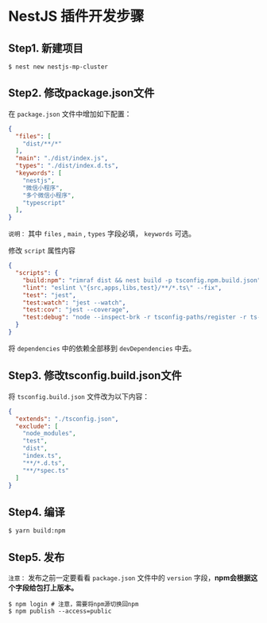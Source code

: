 # NestJS 插件开发步骤

## Step1. 新建项目

``` shell
$ nest new nestjs-mp-cluster
```

## Step2. 修改package.json文件

在 `package.json` 文件中增加如下配置：

``` json
{
  "files": [
    "dist/**/*"
  ],
  "main": "./dist/index.js",
  "types": "./dist/index.d.ts",
  "keywords": [
    "nestjs",
    "微信小程序",
    "多个微信小程序",
    "typescript"
  ],
}
```

`说明：` 其中 `files` , `main` , `types` 字段必填， `keywords` 可选。

修改 `script` 属性内容

``` json
{
  "scripts": {
    "build:npm": "rimraf dist && nest build -p tsconfig.npm.build.json",
    "lint": "eslint \"{src,apps,libs,test}/**/*.ts\" --fix",
    "test": "jest",
    "test:watch": "jest --watch",
    "test:cov": "jest --coverage",
    "test:debug": "node --inspect-brk -r tsconfig-paths/register -r ts-node/register node_modules/.bin/jest --runInBand"
  }
}
```

将 `dependencies` 中的依赖全部移到 `devDependencies` 中去。

## Step3. 修改tsconfig.build.json文件

将 `tsconfig.build.json` 文件改为以下内容：

``` json
{
  "extends": "./tsconfig.json",
  "exclude": [
    "node_modules",
    "test",
    "dist",
    "index.ts",
    "**/*.d.ts",
    "**/*spec.ts"
  ]
}
```

## Step4. 编译

``` shell
$ yarn build:npm
```

## Step5. 发布

`注意：` 发布之前一定要看看 `package.json` 文件中的 `version` 字段，**npm会根据这个字段给包打上版本。**

``` shell
$ npm login # 注意，需要将npm源切换回npm
$ npm publish --access=public 
```
